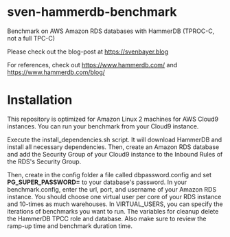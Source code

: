 # sven-hammerdb-benchmark
Benchmark on AWS Amazon RDS databases with HammerDB (TPROC-C, not a full TPC-C)

Please check out the blog-post at https://svenbayer.blog

For references, check out https://www.hammerdb.com/ and https://www.hammerdb.com/blog/

# Installation
This repository is optimized for Amazon Linux 2 machines for AWS Cloud9 instances. You can run your benchmark from your Cloud9 instance.

Execute the install_dependencies.sh script. It will download HammerDB and install all necessary dependencies. Then, create an Amazon RDS database and add the Security Group of your Cloud9 instance to the Inbound Rules of the RDS's Security Group.

Then, create in the config folder a file called dbpassword.config and set **PG_SUPER_PASSWORD=** to your database's password. In your benchmark.config, enter the url, port, and username of your Amazon RDS instance. You should choose one virtual user per core of your RDS instance and 10-times as much warehouses. In VIRTUAL_USERS, you can specify the iterations of benchmarks you want to run. The variables for cleanup delete the HammerDB TPCC role and database. Also make sure to review the ramp-up time and benchmark duration time.